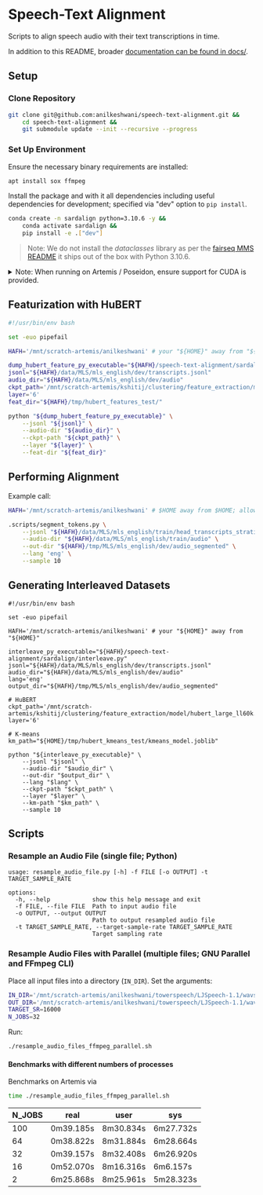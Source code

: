 # Speech-Text Alignment

Scripts to align speech audio with their text transcriptions in time. 

In addition to this README, broader [documentation can be found in docs/](/docs/).

## Setup

### Clone Repository

```bash
git clone git@github.com:anilkeshwani/speech-text-alignment.git && 
    cd speech-text-alignment &&
    git submodule update --init --recursive --progress
```

### Set Up Environment

Ensure the necessary binary requirements are installed:

```bash
apt install sox ffmpeg
```

Install the package and with it all dependencies including useful dependencies for development; specified via "dev" option to `pip install`.

```bash
conda create -n sardalign python=3.10.6 -y &&
    conda activate sardalign &&
    pip install -e .["dev"]
```

> Note: We do not install the _dataclasses_ library as per the [fairseq MMS README](https://github.com/facebookresearch/fairseq/blob/bedb259bf34a9fc22073c13a1cee23192fa70ef3/examples/mms/data_prep/README.md) it ships out of the box with Python 3.10.6.

<details>
  <summary>Note: When running on Artemis / Poseidon, ensure support for CUDA is provided.</summary>
  
  At the time of writing, NVIDIA / CUDA drivers were:
  - NVIDIA-SMI: 525.89.02
  - Driver Version: 525.89.02
  - CUDA Version: 12.0
  
</details>

## Featurization with HuBERT

```bash
#!/usr/bin/env bash

set -euo pipefail

HAFH='/mnt/scratch-artemis/anilkeshwani' # your "${HOME}" away from "${HOME}"

dump_hubert_feature_py_executable="${HAFH}/speech-text-alignment/sardalign/dump_hubert_feature.py"
jsonl="${HAFH}/data/MLS/mls_english/dev/transcripts.jsonl"
audio_dir="${HAFH}/data/MLS/mls_english/dev/audio"
ckpt_path='/mnt/scratch-artemis/kshitij/clustering/feature_extraction/model/hubert_large_ll60k.pt'
layer='6'
feat_dir="${HAFH}/tmp/hubert_features_test/"

python "${dump_hubert_feature_py_executable}" \
    --jsonl "${jsonl}" \
    --audio-dir "${audio_dir}" \
    --ckpt-path "${ckpt_path}" \
    --layer "${layer}" \
    --feat-dir "${feat_dir}"
```

## Performing Alignment

Example call:

```bash
HAFH='/mnt/scratch-artemis/anilkeshwani' # $HOME away from $HOME; allows flexible relative paths

.scripts/segment_tokens.py \
    --jsonl "${HAFH}/data/MLS/mls_english/train/head_transcripts_stratified_sample_2702009.jsonl" \
    --audio-dir "${HAFH}/data/MLS/mls_english/train/audio" \
    --out-dir "${HAFH}/tmp/MLS/mls_english/dev/audio_segmented" \
    --lang 'eng' \
    --sample 10
```

## Generating Interleaved Datasets

```
#!/usr/bin/env bash

set -euo pipefail

HAFH='/mnt/scratch-artemis/anilkeshwani' # your "${HOME}" away from "${HOME}"

interleave_py_executable="${HAFH}/speech-text-alignment/sardalign/interleave.py"
jsonl="${HAFH}/data/MLS/mls_english/dev/transcripts.jsonl"
audio_dir="${HAFH}/data/MLS/mls_english/dev/audio"
lang='eng'
output_dir="${HAFH}/tmp/MLS/mls_english/dev/audio_segmented"

# HuBERT
ckpt_path='/mnt/scratch-artemis/kshitij/clustering/feature_extraction/model/hubert_large_ll60k.pt'
layer='6'

# K-means
km_path="${HOME}/tmp/hubert_kmeans_test/kmeans_model.joblib"

python "${interleave_py_executable}" \
    --jsonl "$jsonl" \
    --audio-dir "$audio_dir" \
    --out-dir "$output_dir" \
    --lang "$lang" \
    --ckpt-path "$ckpt_path" \
    --layer "$layer" \
    --km-path "$km_path" \
    --sample 10
```

## Scripts

### Resample an Audio File (single file; Python)

```
usage: resample_audio_file.py [-h] -f FILE [-o OUTPUT] -t TARGET_SAMPLE_RATE

options:
  -h, --help            show this help message and exit
  -f FILE, --file FILE  Path to input audio file
  -o OUTPUT, --output OUTPUT
                        Path to output resampled audio file
  -t TARGET_SAMPLE_RATE, --target-sample-rate TARGET_SAMPLE_RATE
                        Target sampling rate
```

### Resample Audio Files with Parallel (multiple files; GNU Parallel and FFmpeg CLI)

Place all input files into a directory (`IN_DIR`). Set the arguments:

```bash
IN_DIR='/mnt/scratch-artemis/anilkeshwani/towerspeech/LJSpeech-1.1/wavs'
OUT_DIR='/mnt/scratch-artemis/anilkeshwani/towerspeech/LJSpeech-1.1/wavs_16000_7'
TARGET_SR=16000
N_JOBS=32
```

Run:

```bash
./resample_audio_files_ffmpeg_parallel.sh
```

#### Benchmarks with different numbers of processes

Benchmarks on Artemis via

```bash
time ./resample_audio_files_ffmpeg_parallel.sh
```

|N_JOBS|real     |user     |sys      |
|------|---------|---------|---------|
|100   |0m39.185s|8m30.834s|6m27.732s|
|64    |0m38.822s|8m31.884s|6m28.664s|
|32    |0m39.157s|8m32.408s|6m26.920s|
|16    |0m52.070s|8m16.316s|6m6.157s |
|2     |6m25.868s|8m25.961s|5m28.323s|
